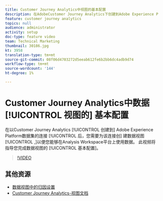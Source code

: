 ```yaml
---
title: Customer Journey Analytics中视图的基本配置
description: 在AdobeCustomer Journey Analytics下创建到Adobe Experience Platform数据集的连接后，您需要为该连接创建数据视图，以便在Analysis Workspace平台上使用数据。 此视频将指导您完成数据视图的基本配置。
feature: customer journey analytics
topics: null
audience: administrator
activity: setup
doc-type: feature video
team: Technical Marketing
thumbnail: 30186.jpg
kt: 3958
translation-type: tm+mt
source-git-commit: 08f06d4703272d5eeab612fe6b2bb6dc4adb9d74
workflow-type: tm+mt
source-wordcount: '144'
ht-degree: 1%

---
```



# Customer Journey Analytics中数据 [!UICONTROL 视图的] 基本配置

在以Customer Journey Analytics [!UICONTROL 创建到] Adobe Experience Platform数据集的连接 [!UICONTROL 后，您需要为该连接创] 建数据视图 [!UICONTROL ,]以便您能够在Analysis Workspace平台上使用数据。 此视频将指导您完成数据视图的 [!UICONTROL 基本配置]。

>[!VIDEO](https://video.tv.adobe.com/v/30186/?quality=12&enable10seconds=on&speedcontrol=on)

## 其他资源

* [数据视图中的归因设置](attribution-settings-in-data-views.md)
* [Customer Journey Analytics-视图文档](https://docs.adobe.com/content/help/en/analytics-platform/using/cja-dataviews/create-dataview.html)
